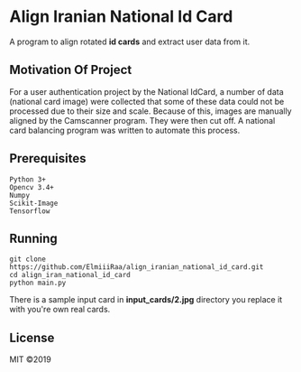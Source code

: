 # Align Iranian National Id Card
A program to align rotated **id cards** and extract user data from it.

## Motivation Of Project
For a user authentication project by the National IdCard, a number of data (national card image) were collected that some of these data could not be processed due to their size and scale. Because of this, images are manually aligned by the Camscanner program. They were then cut off. A national card balancing program was written to automate this process.

## Prerequisites
```
Python 3+
Opencv 3.4+
Numpy
Scikit-Image
Tensorflow
```
## Running
```
git clone https://github.com/ElmiiiRaa/align_iranian_national_id_card.git
cd align_iran_national_id_card
python main.py
```
There is a sample input card in **input_cards/2.jpg** directory you replace it with you're own real cards.
## License
MIT ©2019
